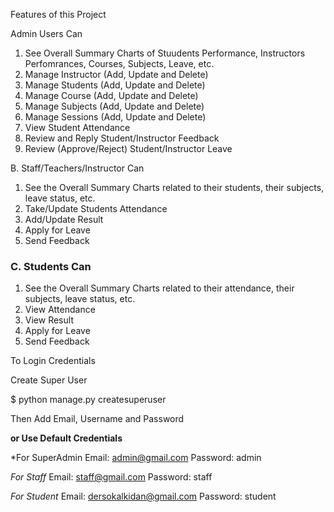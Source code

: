 Features of this Project

Admin Users Can
1. See Overall Summary Charts of Stuudents Performance, Instructors Perfomrances, Courses, Subjects, Leave, etc.
2. Manage Instructor (Add, Update and Delete)
3. Manage Students (Add, Update and Delete)
4. Manage Course (Add, Update and Delete)
5. Manage Subjects (Add, Update and Delete)
6. Manage Sessions (Add, Update and Delete)
7. View Student Attendance
8. Review and Reply Student/Instructor Feedback
9. Review (Approve/Reject) Student/Instructor Leave

B. Staff/Teachers/Instructor Can

1. See the Overall Summary Charts related to their students, their subjects, leave status, etc.
2. Take/Update Students Attendance
3. Add/Update Result
4. Apply for Leave
5. Send Feedback 

### C. Students Can
1. See the Overall Summary Charts related to their attendance, their subjects, leave status, etc.
2. View Attendance
3. View Result
4. Apply for Leave
5. Send Feedback 




To Login Credentials

Create Super User 

$  python manage.py createsuperuser

Then Add Email, Username and Password

**or Use Default Credentials**

*For SuperAdmin
Email: admin@gmail.com
Password: admin

*For Staff*
Email: staff@gmail.com
Password: staff

*For Student*
Email: dersokalkidan@gmail.com
Password: student

